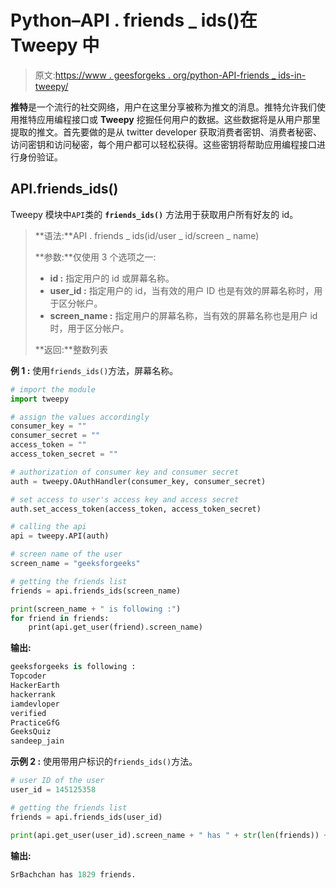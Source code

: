 # Python–API . friends _ ids()在 Tweepy 中

> 原文:[https://www . geesforgeks . org/python-API-friends _ ids-in-tweepy/](https://www.geeksforgeeks.org/python-api-friends_ids-in-tweepy/)

**推特**是一个流行的社交网络，用户在这里分享被称为推文的消息。推特允许我们使用推特应用编程接口或 **Tweepy** 挖掘任何用户的数据。这些数据将是从用户那里提取的推文。首先要做的是从 twitter developer 获取消费者密钥、消费者秘密、访问密钥和访问秘密，每个用户都可以轻松获得。这些密钥将帮助应用编程接口进行身份验证。

## API.friends_ids()

Tweepy 模块中`API`类的 **`friends_ids()`** 方法用于获取用户所有好友的 id。

> **语法:**API . friends _ ids(id/user _ id/screen _ name)
> 
> **参数:**仅使用 3 个选项之一:
> 
> *   **id :** 指定用户的 id 或屏幕名称。
> *   **user_id :** 指定用户的 id，当有效的用户 ID 也是有效的屏幕名称时，用于区分帐户。
> *   **screen_name :** 指定用户的屏幕名称，当有效的屏幕名称也是用户 id 时，用于区分帐户。
> 
> **返回:**整数列表

**例 1 :** 使用`friends_ids()`方法，屏幕名称。

```py
# import the module
import tweepy

# assign the values accordingly
consumer_key = ""
consumer_secret = ""
access_token = ""
access_token_secret = ""

# authorization of consumer key and consumer secret
auth = tweepy.OAuthHandler(consumer_key, consumer_secret)

# set access to user's access key and access secret 
auth.set_access_token(access_token, access_token_secret)

# calling the api 
api = tweepy.API(auth)

# screen name of the user
screen_name = "geeksforgeeks"

# getting the friends list
friends = api.friends_ids(screen_name)

print(screen_name + " is following :")
for friend in friends:
    print(api.get_user(friend).screen_name)
```

**输出:**

```py
geeksforgeeks is following :
Topcoder
HackerEarth
hackerrank
iamdevloper
verified
PracticeGfG
GeeksQuiz
sandeep_jain

```

**示例 2 :** 使用带用户标识的`friends_ids()`方法。

```py
# user ID of the user
user_id = 145125358

# getting the friends list
friends = api.friends_ids(user_id)

print(api.get_user(user_id).screen_name + " has " + str(len(friends)) + " friends.")
```

**输出:**

```py
SrBachchan has 1829 friends.

```